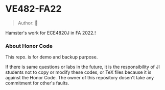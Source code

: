 # VE482-FA22
> Author: :hamster:

Hamster's work for ECE4820J in FA 2022.!

### About Honor Code

This repo. is for demo and backup purpose.

If there is same questions or labs in the future, it is the responsibility of JI students not to copy or modify these codes, or TeX files because it is against the Honor Code. The owner of this repository dosen't take any commitment for other's faults.
